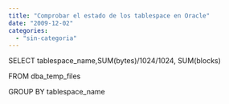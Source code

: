 ```yaml
---
title: "Comprobar el estado de los tablespace en Oracle"
date: "2009-12-02"
categories: 
  - "sin-categoria"
---
```


SELECT tablespace\_name,SUM(bytes)/1024/1024, SUM(blocks)

FROM dba\_temp\_files

GROUP BY tablespace\_name
